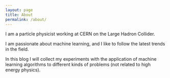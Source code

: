 ```yaml
---
layout: page
title: About
permalink: /about/
---
```


I am a particle physicist working at CERN on the Large Hadron Collider.  

I am passionate about machine learning, and I like to follow the latest trends in the
field.  

In this blog I will collect my experiments with the application of machine learning
algorithms to different kinds of problems (not related to high energy physics).  

